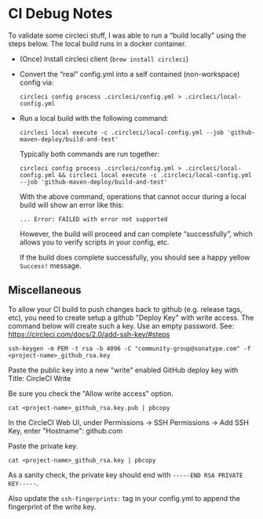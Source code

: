 <!--

    Sonatype Nexus (TM) Open Source Version
    Copyright (c) 2020-present Sonatype, Inc.
    All rights reserved. Includes the third-party code listed at http://links.sonatype.com/products/nexus/oss/attributions.

    Sonatype Nexus (TM) Professional Version is available from Sonatype, Inc. "Sonatype" and "Sonatype Nexus" are trademarks
    of Sonatype, Inc. Apache Maven is a trademark of the Apache Software Foundation. M2eclipse is a trademark of the
    Eclipse Foundation. All other trademarks are the property of their respective owners.

-->

CI Debug Notes
================
To validate some circleci stuff, I was able to run a “build locally” using the steps below.
The local build runs in a docker container.

  * (Once) Install circleci client (`brew install circleci`)

  * Convert the “real” config.yml into a self contained (non-workspace) config via:

        circleci config process .circleci/config.yml > .circleci/local-config.yml

  * Run a local build with the following command:
          
        circleci local execute -c .circleci/local-config.yml --job 'github-maven-deploy/build-and-test'

    Typically both commands are run together:
    
        circleci config process .circleci/config.yml > .circleci/local-config.yml && circleci local execute -c .circleci/local-config.yml --job 'github-maven-deploy/build-and-test'
    
    With the above command, operations that cannot occur during a local build will show an error like this:
     
      ```
      ... Error: FAILED with error not supported
      ```
    
      However, the build will proceed and can complete “successfully”, which allows you to verify scripts in your config, etc.
      
      If the build does complete successfully, you should see a happy yellow `Success!` message.

Miscellaneous
-------------

To allow your CI build to push changes back to github (e.g. release tags, etc), you need to create setup
 a github "Deploy Key" with write access. The command below will create such a key. Use an empty password.
 See: https://circleci.com/docs/2.0/add-ssh-key/#steps

    ssh-keygen -m PEM -t rsa -b 4096 -C "community-group@sonatype.com" -f <project-name>_github_rsa.key
    
Paste the public key into a new "write" enabled GitHub deploy key with Title: CircleCI Write <project name>

Be sure you check the "Allow write access" option.

    cat <project-name>_github_rsa.key.pub | pbcopy
    
In the CircleCI Web UI, under Permissions -> SSH Permissions -> Add SSH Key, enter "Hostname": github.com

Paste the private key.

    cat <project-name>_github_rsa.key | pbcopy        

As a sanity check, the private key should end with `-----END RSA PRIVATE KEY-----`.

Also update the `ssh-fingerprints:` tag in your config.yml to append the fingerprint of the write key.
